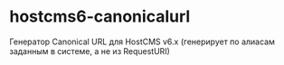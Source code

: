 # hostcms6-canonicalurl
Генератор Canonical URL для HostCMS v6.x (генерирует по алиасам заданным в системе, а не из RequestURI)
